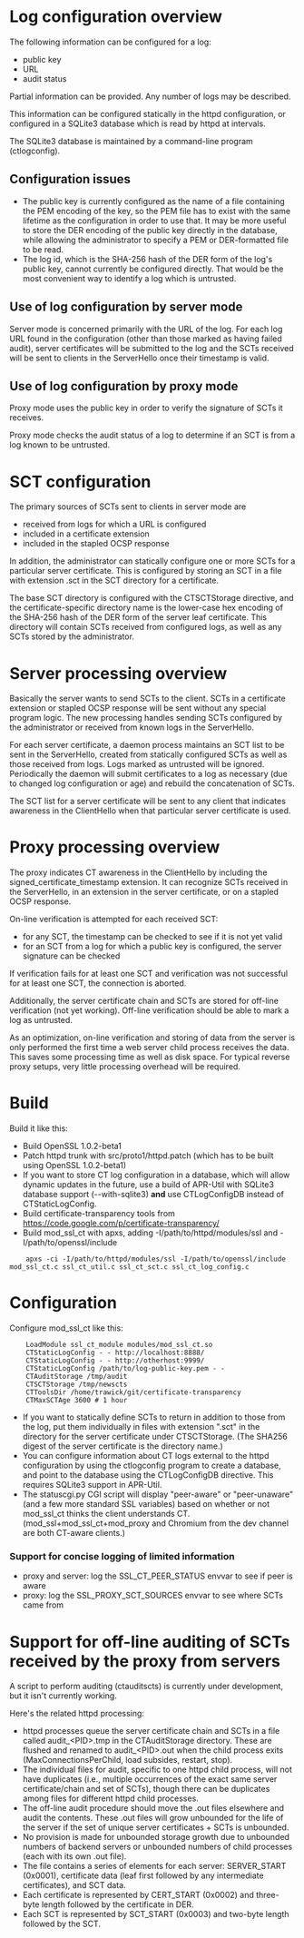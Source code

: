 Log configuration overview
==========================

The following information can be configured for a log:

* public key
* URL
* audit status

Partial information can be provided.  Any number of logs may be described.

This information can be configured statically in the httpd configuration, or configured in a SQLite3 database which is read by httpd at intervals.

The SQLite3 database is maintained by a command-line program (ctlogconfig).

## Configuration issues

* The public key is currently configured as the name of a file containing the PEM encoding of the key, so the PEM file has to exist with the same lifetime as the configuration in order to use that.  It may be more useful to store the DER encoding of the public key directly in the database, while allowing the administrator to specify a PEM or DER-formatted file to be read.
* The log id, which is the SHA-256 hash of the DER form of the log's public key, cannot currently be configured directly.  That would be the most convenient way to identify a log which is untrusted.

## Use of log configuration by server mode

Server mode is concerned primarily with the URL of the log.  For each log URL found in the configuration (other than those marked as having failed audit), server certificates will be submitted to the log and the SCTs received will be sent to clients in the ServerHello once their timestamp is valid.

## Use of log configuration by proxy mode

Proxy mode uses the public key in order to verify the signature of SCTs it receives.

Proxy mode checks the audit status of a log to determine if an SCT is from a log known to be untrusted.

SCT configuration
=================

The primary sources of SCTs sent to clients in server mode are

* received from logs for which a URL is configured
* included in a certificate extension
* included in the stapled OCSP response

In addition, the administrator can statically configure one or more SCTs for a particular server certificate.  This is configured by storing an SCT in a file with extension .sct in the SCT directory for a certificate.

The base SCT directory is configured with the CTSCTStorage directive, and the certificate-specific directory name is the lower-case hex encoding of the SHA-256 hash of the DER form of the server leaf certificate.  This directory will contain SCTs received from configured logs, as well as any SCTs stored by the administrator.

Server processing overview
==========================

Basically the server wants to send SCTs to the client.  SCTs in a certificate extension or stapled OCSP response will be sent without any special program logic.  The new processing handles sending SCTs configured by the administrator or received from known logs in the ServerHello.

For each server certificate, a daemon process maintains an SCT list to be sent in the ServerHello, created from statically configured SCTs as well as those received from logs.  Logs marked as untrusted will be ignored.  Periodically the daemon will submit certificates to a log as necessary (due to changed log configuration or age) and rebuild the concatenation of SCTs.

The SCT list for a server certificate will be sent to any client that indicates awareness in the ClientHello when that particular server certificate is used.

Proxy processing overview
=========================

The proxy indicates CT awareness in the ClientHello by including the signed\_certificate\_timestamp extension.  It can recognize SCTs received in the ServerHello, in an extension in the server certificate, or on a stapled OCSP response.

On-line verification is attempted for each received SCT:

* for any SCT, the timestamp can be checked to see if it is not yet valid
* for an SCT from a log for which a public key is configured, the server signature can be checked

If verification fails for at least one SCT and verification was not successful for at least one SCT, the connection is aborted.

Additionally, the server certificate chain and SCTs are stored for off-line verification (not yet working).  Off-line verification should be able to mark a log as untrusted.

As an optimization, on-line verification and storing of data from the server is only performed the first time a web server child process receives the data.  This saves some processing time as well as disk space.  For typical reverse proxy setups, very little processing overhead will be required.

Build
=====

Build it like this:

* Build OpenSSL 1.0.2-beta1
* Patch httpd trunk with src/proto1/httpd.patch (which has to be built using OpenSSL 1.0.2-beta1)
* If you want to store CT log configuration in a database, which will allow dynamic updates in the future, use a build of APR-Util with SQLite3 database support (--with-sqlite3) **and** use CTLogConfigDB instead of CTStaticLogConfig.
* Build certificate-transparency tools from https://code.google.com/p/certificate-transparency/
* Build mod\_ssl\_ct with apxs, adding -I/path/to/httpd/modules/ssl and -I/path/to/openssl/include
```
    apxs -ci -I/path/to/httpd/modules/ssl -I/path/to/openssl/include mod_ssl_ct.c ssl_ct_util.c ssl_ct_sct.c ssl_ct_log_config.c
```

Configuration
=============

Configure mod\_ssl\_ct like this:
```
    LoadModule ssl_ct_module modules/mod_ssl_ct.so
    CTStaticLogConfig - - http://localhost:8888/
    CTStaticLogConfig - - http://otherhost:9999/
    CTStaticLogConfig /path/to/log-public-key.pem - -
    CTAuditStorage /tmp/audit
    CTSCTStorage /tmp/newscts
    CTToolsDir /home/trawick/git/certificate-transparency
    CTMaxSCTAge 3600 # 1 hour
```
* If you want to statically define SCTs to return in addition to those from the log, put them individually in files with extension ".sct" in the directory for the server certificate under CTSCTStorage.  (The SHA256 digest of the server certificate is the directory name.)
* You can configure information about CT logs external to the httpd configuration by using the ctlogconfig program to create a database, and point to the database using the CTLogConfigDB directive.  This requires SQLite3 support in APR-Util.
* The statuscgi.py CGI script will display "peer-aware" or "peer-unaware" (and a few more standard SSL variables) based on whether or not mod\_ssl\_ct thinks the client understands CT.  (mod\_ssl+mod\_ssl\_ct+mod\_proxy and Chromium from the dev channel are both CT-aware clients.)

### Support for concise logging of limited information

* proxy and server: log the SSL\_CT\_PEER\_STATUS envvar to see if peer is aware
* proxy: log the SSL\_PROXY\_SCT\_SOURCES envvar to see where SCTs came from

# Support for off-line auditing of SCTs received by the proxy from servers

A script to perform auditing (ctauditscts) is currently under development, but it isn't currently working.

Here's the related httpd processing:

* httpd processes queue the server certificate chain and SCTs in a file called audit\_\<PID\>.tmp in the CTAuditStorage directory.  These are flushed and renamed to audit\_\<PID\>.out when the child process exits (MaxConnectionsPerChild, load subsides, restart, stop).
* The individual files for audit, specific to one httpd child process, will not have duplicates (i.e., multiple occurrences of the exact same server certificate/chain and set of SCTs), though there can be duplicates among files for different httpd child processes.
* The off-line audit procedure should move the .out files elsewhere and audit the contents.  These .out files will grow unbounded for the life of the server if the set of unique server certificates + SCTs is unbounded.
* No provision is made for unbounded storage growth due to unbounded numbers of backend servers or unbounded numbers of child processes (each with its own .out file).
* The file contains a series of elements for each server: SERVER_START (0x0001), certificate data (leaf first followed by any intermediate certificates), and SCT data.
* Each certificate is represented by CERT_START (0x0002) and three-byte length followed by the certificate in DER.
* Each SCT is represented by SCT_START (0x0003) and two-byte length followed by the SCT.


